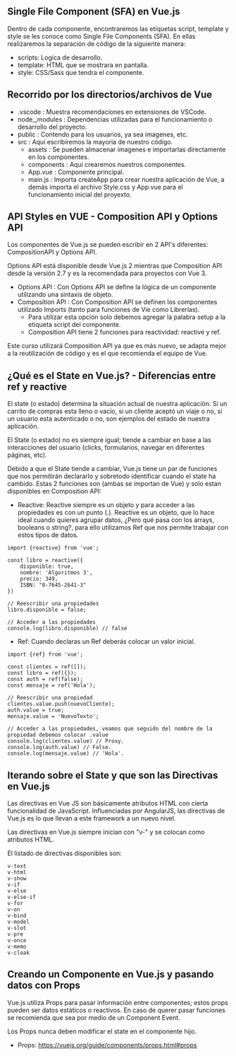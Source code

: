 ## Single File Component (SFA) en Vue.js
Dentro de cada componente, encontraremos las etiquetas script, template y style se les conoce como Single File Components (SFA). En ellas realizaremos la separación de código de la siguiente manera:
* scripts: Logica de desarrollo.
* template: HTML que se mostrara en pantalla.
* style: CSS/Sass que tendra el componente.

## Recorrido por los directorios/archivos de Vue
* .vscode : Muestra recomendaciones en extensiones de VSCode.
* node_,modules : Dependencias utilizadas para el funcionamiento o desarrollo del proyecto.
* public : Contendo para los usuarios, ya sea imagenes, etc.
* src : Aquí escribiremos la mayoria de nuestro código.
    * assets : Se pueden almacenar imagenes e importarlas directamente en los componentes.
    * components : Aquí crearemos nuestros componentes.
    * App.vue : Componente principal.
    * main.js : Importa createApp para crear nuestra aplicación de Vue, a demás importa el archivo Style.css y App.vue para el funcionamiento inicial del proyexto.

## API Styles en VUE - Composition API y Options API
Los componentes de Vue.js se pueden escribir en 2 API's diferentes: CompositionAPI y Options API.

Options API está disponible desde Vue.js 2 mientras que Composition API desde la versión 2.7 y es la recomendada para proyectos con Vue 3.

* Options API : Con Options API se define la lógica de un componente utilizando una sintaxis de objeto.
* Composition API : Con Composition API se definen los componentes utilizado Imports (tanto para funciones de Vie como Librerías). 
    * Para utilizar esta opción solo debemos agregar la palabra setup a la etiqueta script del componente.
    * Composition API tiene 2 funciones para reactividad: reactive y ref.

Este curso utilizará Composition API ya que es más nuevo, se adapta mejor a la reutilización de código y es el que recomienda el equipo de Vue.

## ¿Qué es el State en Vue.js? - Diferencias entre ref y reactive
El state (o estado) determina la situación actual de nuestra aplicación. Si un carrito de compras esta lleno o vacío, si un cliente aceptó un viaje o no, si un usuario esta autenticado o no, son ejemplos del estado de nuestra aplicación. 

El State (o estado) no es siempre igual; tiende a cambiar en base a las interacciones del usuario (clicks, formularios, navegar en diferentes páginas, etc).

Debido a que el State tiende a cambiar, Vue.js tiene un par de funciones que nos permitirán declararlo y sobretodo identificar cuando el state ha cambido. Estas 2 funciones son (ambas se importan de Vue) y solo estan disponibles en Composition API:


* Reactive: Reactive siempre es un objeto y para acceder a las propiedades es con un punto (.). Reactive es un objeto, que lo hace ideal cuando quieres agrupar datos, ¿Pero qué pasa con los arrays, booleans o string?, para ello utilizamos Ref que nos permite trabajar con estos tipos de datos.
```JS
import {reactive} from 'vue';

const libro = reactive({
    disponible: true,
    nombre: 'Algoritmos 3',
    precio: 349,
    ISBN: "0-7645-2641-3"
})

// Reescribir una propiedades
libro.disponible = false;

// Acceder a las propiedades
console.log(libro.disponible) // false
```

* Ref: Cuando declaras un Ref deberás colocar un valor inicial.
```JS
import {ref} from 'vue';

const clientes = ref([]);
const libro = ref({});
const auth = ref(false);
const mensaje = ref('Hola');

// Reescribir una propiedad
clientes.value.push(nuevoCliente);
auth.value = true;
mensaje.value = 'NuevoTexto';

// Acceder a las propiedades, veamos que seguido del nombre de la propiedad debemos colocar .value
console.log(clientes.value) // Proxy.
console.log(auth.value) // False.
console.log(mensaje.value) // 'Hola'.
```

## Iterando sobre el State y que son las Directivas en Vue.js
Las directivas en Vue JS son básicamente atributos HTML con cierta funcionalidad de JavaScript. Influenciadas por AngularJS, las directivas de Vue.js es lo que llevan a este framework a un nuevo nivel.

Las directivas en Vue.js siempre inician con "v-" y se colocan como atributos HTML.

El listado de directivas disponibles son:
```VUE
v-text
v-html
v-show
v-if
v-else
v-else-if
v-for
v-on
v-bind
v-model
v-slot
v-pre
v-once
v-memo
v-cloak
```


## Creando un Componente en Vue.js y pasando datos con Props
Vue.js utiliza Props para pasar información entre componentes; estos props pueden ser datos estáticos o reactivos. En caso de querer pasar funciones se recomienda que sea por medio de un Component Event.

Los Props nunca deben modificar el state en el componente hijo.

* Props: https://vuejs.org/guide/components/props.html#props